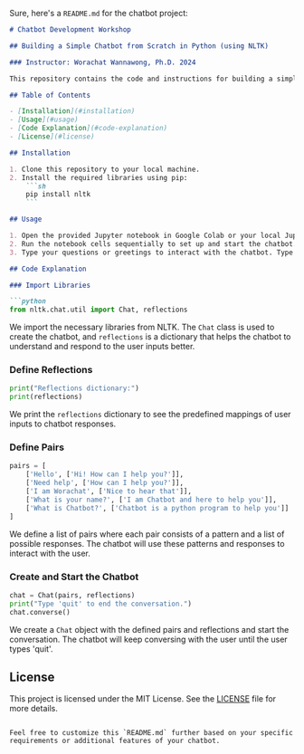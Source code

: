 Sure, here's a `README.md` for the chatbot project:

```markdown
# Chatbot Development Workshop

## Building a Simple Chatbot from Scratch in Python (using NLTK)

### Instructor: Worachat Wannawong, Ph.D. 2024

This repository contains the code and instructions for building a simple chatbot using Python and the Natural Language Toolkit (NLTK). The chatbot can respond to basic greetings and questions.

## Table of Contents

- [Installation](#installation)
- [Usage](#usage)
- [Code Explanation](#code-explanation)
- [License](#license)

## Installation

1. Clone this repository to your local machine.
2. Install the required libraries using pip:
    ```sh
    pip install nltk
    ```

## Usage

1. Open the provided Jupyter notebook in Google Colab or your local Jupyter environment.
2. Run the notebook cells sequentially to set up and start the chatbot.
3. Type your questions or greetings to interact with the chatbot. Type 'quit' to end the conversation.

## Code Explanation

### Import Libraries

```python
from nltk.chat.util import Chat, reflections
```
We import the necessary libraries from NLTK. The `Chat` class is used to create the chatbot, and `reflections` is a dictionary that helps the chatbot to understand and respond to the user inputs better.

### Define Reflections

```python
print("Reflections dictionary:")
print(reflections)
```
We print the `reflections` dictionary to see the predefined mappings of user inputs to chatbot responses.

### Define Pairs

```python
pairs = [
    ['Hello', ['Hi! How can I help you?']],
    ['Need help', ['How can I help you?']],
    ['I am Worachat', ['Nice to hear that']],
    ['What is your name?', ['I am Chatbot and here to help you']],
    ['What is Chatbot?', ['Chatbot is a python program to help you']]
]
```
We define a list of pairs where each pair consists of a pattern and a list of possible responses. The chatbot will use these patterns and responses to interact with the user.

### Create and Start the Chatbot

```python
chat = Chat(pairs, reflections)
print("Type 'quit' to end the conversation.")
chat.converse()
```
We create a `Chat` object with the defined pairs and reflections and start the conversation. The chatbot will keep conversing with the user until the user types 'quit'.

## License

This project is licensed under the MIT License. See the [LICENSE](LICENSE) file for more details.
```

Feel free to customize this `README.md` further based on your specific requirements or additional features of your chatbot.
